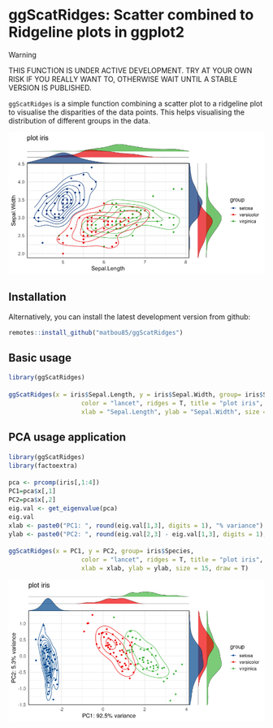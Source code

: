

# ggScatRidges: Scatter combined to Ridgeline plots in ggplot2

> [!WARNING] 
> THIS FUNCTION IS UNDER ACTIVE DEVELOPMENT. TRY AT YOUR OWN RISK IF YOU REALLY WANT TO, OTHERWISE WAIT UNTIL A STABLE VERSION IS PUBLISHED.


`ggScatRidges` is a simple function combining a scatter plot to a ridgeline plot to visualise the disparities of the data points. This helps visualising the distribution of different groups in the data.

![An example of a plot that this package generates](misc/img/Rplot_01.png)

## Installation

<!-- remove this when released to CRAN

Please install the stable release from CRAN:

``` r
install.packages("ggScatRidges")
```

-->


Alternatively, you can install the latest development version from github:

``` r
remotes::install_github("matbou85/ggScatRidges")
```

## Basic usage

``` r
library(ggScatRidges)
    
ggScatRidges(x = iris$Sepal.Length, y = iris$Sepal.Width, group= iris$Species, 
                    color = "lancet", ridges = T, title = "plot iris",
                    xlab = "Sepal.Length", ylab = "Sepal.Width", size = 25, draw = T) 
```

## PCA usage application

``` r
library(ggScatRidges)
library(factoextra)
 
pca <- prcomp(iris[,1:4])
PC1=pca$x[,1]
PC2=pca$x[,2]
eig.val <- get_eigenvalue(pca)
eig.val
xlab <- paste0("PC1: ", round(eig.val[1,3], digits = 1), "% variance")
ylab <- paste0("PC2: ", round(eig.val[2,3] - eig.val[1,3], digits = 1), "% variance")
  
ggScatRidges(x = PC1, y = PC2, group= iris$Species, 
                    color = "lancet", ridges = T, title = "plot iris",
                    xlab = xlab, ylab = ylab, size = 15, draw = T) 

```

![An example of a plot that this package generates](misc/img/Rplot_PCA.png)




